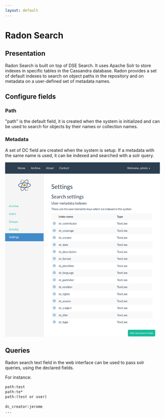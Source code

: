 ```yaml
---
layout: default
---
```



# Radon Search


## Presentation

Radon Search is built on top of DSE Search. It uses Apache Solr to store indexes
in specific tables in the Cassandra database. Radon provides a set of default 
indexes to search on object paths in the repository and on metadata on a 
user-defined set of metadata names.


## Configure fields

### Path

"path" is the default field, it is created when the system is initialized and
can be used to search for objects by their names or collection names.


### Metadata

A set of DC field are created when the system is setup. If a metadata with the
same name is used, it can be indexed and searched with a solr query.


![Metadata fields](/assets/images/metadata_field.png)


## Queries

Radon search text field in the web interface can be used to pass solr queries, using
the declared fields.

For instance:

```
path:test
path:te*
path:(test or user)

dc_creator:jerome
...
```

